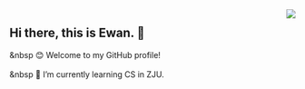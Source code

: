 <img align='right' src="https://github-readme-stats.vercel.app/api?username=Ewan-K&hide_border=true&show_icons=true&theme=dracula">

## Hi there, this is Ewan. 👋

&nbsp
😊 Welcome to my GitHub profile!
</br></br>
&nbsp
🌱 I’m currently learning CS in ZJU.


